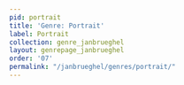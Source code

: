 ```yaml
---
pid: portrait
title: 'Genre: Portrait'
label: Portrait
collection: genre_janbrueghel
layout: genrepage_janbrueghel
order: '07'
permalink: "/janbrueghel/genres/portrait/"
---
```

